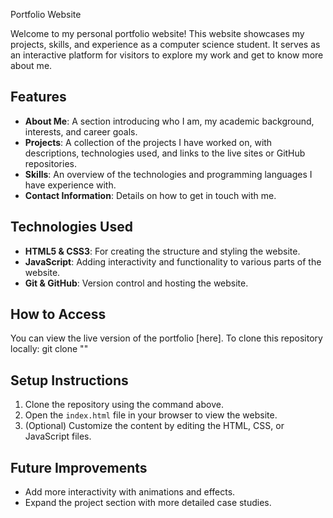 Portfolio Website

Welcome to my personal portfolio website! This website showcases my projects, skills, and experience as a computer science student. It serves as an interactive platform for visitors to explore my work and get to know more about me.

## Features

- **About Me**: A section introducing who I am, my academic background, interests, and career goals.
- **Projects**: A collection of the projects I have worked on, with descriptions, technologies used, and links to the live sites or GitHub repositories.
- **Skills**: An overview of the technologies and programming languages I have experience with.
- **Contact Information**: Details on how to get in touch with me.

## Technologies Used

- **HTML5 & CSS3**: For creating the structure and styling the website.
- **JavaScript**: Adding interactivity and functionality to various parts of the website.
- **Git & GitHub**: Version control and hosting the website.
  
## How to Access

You can view the live version of the portfolio [here]. To clone this repository locally: git clone ""


## Setup Instructions

1. Clone the repository using the command above.
2. Open the `index.html` file in your browser to view the website.
3. (Optional) Customize the content by editing the HTML, CSS, or JavaScript files.

## Future Improvements

- Add more interactivity with animations and effects.
- Expand the project section with more detailed case studies.

